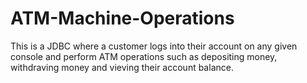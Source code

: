 # ATM-Machine-Operations
This is a JDBC where a customer logs into their account on any given console and perform ATM operations such as depositing money, withdraving money and vieving their account balance.
